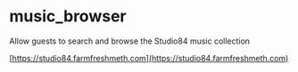 # music_browser
Allow guests to search and browse the Studio84 music collection

[https://studio84.farmfreshmeth.com](https://studio84.farmfreshmeth.com)